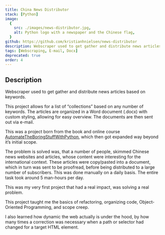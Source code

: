 ```yaml
---
title: China News Distributor
stack: [Python]
image:
  {
    src: ./images/news-distributor.jpg,
    alt: Python logo with a newspaper and the Chinese flag,
  }
github: https://github.com/kristianhnielsen/news-distributor
description: Webscraper used to get gather and distribute news articles based on keywords.
tags: [Webscraping, E-mail, Docx]
deprecated: true
order: 4
---
```


## Description

Webscraper used to get gather and distribute news articles based on keywords.

This project allows for a list of “collections” based on any number of keywords. The articles are organized in a Word document (.docx) with custom styling, allowing for easy overview. The documents are then sent out via e-mail.

This was a project born from the book and online course <a href="https://automatetheboringstuff.com/">AutomateTheBoringStuffWithPython</a>, which then got expanded way beyond it’s initial scope.

The problem is solved was, that a number of people, skimmed Chinese news websites and articles, whose content were interesting for the international context. These articles were copy/pasted into a document, which in turn was sent to be proofread, before being distributed to a large number of subscribers. This was done manually on a daily basis.
The entire task took around 5 man-hours per day.

This was my very first project that had a real impact, was solving a real problem.

This project taught me the basics of refactoring, organizing code, Object-Oriented Programming, and scope creep.

I also learned how dynamic the web actually is under the hood, by how many times a correction was necessary when a path or selector had changed for a target HTML element.
